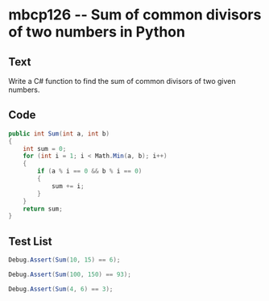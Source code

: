 # mbcp126 -- Sum of common divisors of two numbers in Python

## Text

Write a C# function to find the sum of common divisors of two given numbers.

## Code

```csharp
public int Sum(int a, int b) 
{
    int sum = 0;
    for (int i = 1; i < Math.Min(a, b); i++) 
    {
        if (a % i == 0 && b % i == 0) 
        {
            sum += i;
        }
    }
    return sum;
}
```

## Test List

```csharp
Debug.Assert(Sum(10, 15) == 6);
```

```csharp
Debug.Assert(Sum(100, 150) == 93);
```

```csharp
Debug.Assert(Sum(4, 6) == 3);
```
